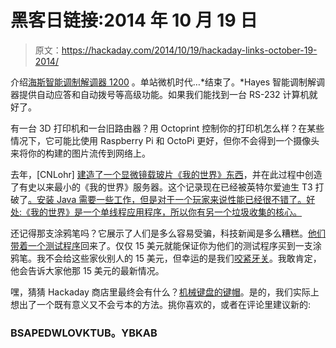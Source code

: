 # 黑客日链接:2014 年 10 月 19 日

> 原文：<https://hackaday.com/2014/10/19/hackaday-links-october-19-2014/>

介绍[海斯智能调制解调器 1200](https://www.youtube.com/watch?v=jrzGLvmggIg) 。单站微机时代…*结束了。*Hayes 智能调制解调器提供自动应答和自动拨号等高级功能。如果我们能找到一台 RS-232 计算机就好了。

有一台 3D 打印机和一台旧路由器？用 Octoprint 控制你的打印机怎么样？在某些情况下，它可能比使用 Raspberry Pi 和 OctoPi 更好，但你不会得到一个摄像头来将你的构建的图片流传到网络上。

去年，[CNLohr] [建造了一个显微镜载玻片《我的世界》东西](http://hackaday.com/2013/02/18/cnlohrs-microscope-slide-linux-avr-minecraft-thing/)，并在此过程中创造了有史以来最小的《我的世界》服务器。这个记录现在已经被英特尔爱迪生 T3 打破了[。安装 Java 需要一些工作，但是对于一个玩家来说性能已经很不错了。好处:《我的世界》是一个单线程应用程序，所以你有另一个垃圾收集的核心。](https://communities.intel.com/message/257302#257302)

还记得那支涂鸦笔吗？它展示了人们是多么容易受骗，科技新闻是多么糟糕。[他们带着一个测试程序](https://getscribblepen.com/reserve.html)回来了。仅仅 15 美元就能保证你为他们的测试程序买到一支涂鸦笔。我不会给这些家伙别人的 15 美元，但幸运的是我们[咬紧牙关](http://drop-kicker.com/2014/10/scribble-pen-beta-program-persists-despite-double-shutdown/)。我敢肯定，他会告诉大家他那 15 美元的最新情况。

嘿，猜猜 Hackaday 商店里最终会有什么？[机械键盘的键帽](http://hackaday.io/project/1506-Hackaday-Cherry-MX-Keycaps)。是的，我们实际上想出了一个既有意义又不会亏本的方法。挑你喜欢的，或者在评论里建议新的:


### BSAPEDWLOVKTUB。YBKAB